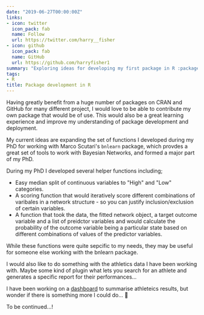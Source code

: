 ```yaml
---
date: "2019-06-27T00:00:00Z"
links:
- icon: twitter
  icon_pack: fab
  name: Follow
  url: https://twitter.com/harry__fisher
- icon: github
  icon_pack: fab
  name: GitHub
  url: https://github.com/harryfisher1
summary: "Exploring ideas for developing my first package in R :package:"
tags:
- R
title: Package development in R
---
```


Having greatly benefit from a huge number of packages on CRAN and GitHub for many different project, I would love to be able to contribute my own package that would be of use. This would also be a great learning experience and improve my understanding of package development and deployment.

My current ideas are expanding the set of functions I developed during my PhD for working with Marco Scutari's `bnlearn` package, which provdes a great set of tools to work with Bayesian Networks, and  formed a major part of my PhD.

During my PhD I developed several helper functions including;

- Easy median split of continuous variables to "High" and "Low" categories.
- A scoring function that would iteratively score different combinations of varibales in a network structure - so you can justify inclusion/exclusion of certain variables.
- A function that took the data, the fitted network object, a target outcome variable and a list of preidctor variables and would calculate the probability of the outcome variable being a particular state based on different combinations of values of the predictor variables.

While these functions were quite sepcific to my needs, they may be useful for someone else working with the bnlearn package. 

I would also like to do something with the athletics data I have been working with. Maybe some kind of plugin what lets you search for an athlete and generates a specific report for their performances...

I have been working on a [dashboard](https://harryfish.shinyapps.io/resultsdashboard/) to summarise athleteics results, but wonder if there is something more I could do... :thinking:

To be continued...!






